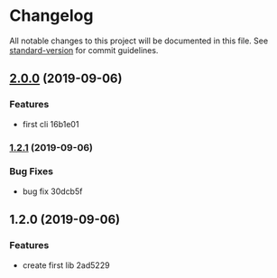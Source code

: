# Changelog

All notable changes to this project will be documented in this file. See [standard-version](https://github.com/conventional-changelog/standard-version) for commit guidelines.

## [2.0.0](///compare/v1.2.1...v2.0.0) (2019-09-06)


### Features

* first cli 16b1e01

### [1.2.1](///compare/v1.2.0...v1.2.1) (2019-09-06)


### Bug Fixes

* bug fix 30dcb5f

## 1.2.0 (2019-09-06)


### Features

* create first lib 2ad5229

